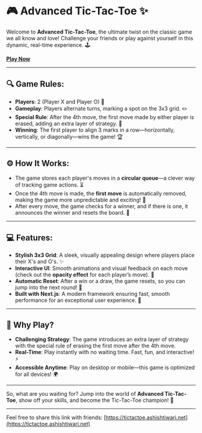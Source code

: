 # 🎮 Advanced Tic-Tac-Toe ✨

Welcome to **Advanced Tic-Tac-Toe**, the ultimate twist on the classic game we all know and love! Challenge your friends or play against yourself in this dynamic, real-time experience. 🕹️

[**Play Now**](https://tictactoe.ashishtiwari.net)

---

## 🔍 **Game Rules:**

- **Players**: 2 (Player X and Player O) 🤺
- **Gameplay**: Players alternate turns, marking a spot on the 3x3 grid. ✏️
- **Special Rule**: After the 4th move, the first move made by either player is erased, adding an extra layer of strategy. 🎲
- **Winning**: The first player to align 3 marks in a row—horizontally, vertically, or diagonally—wins the game! 🏆

---

## ⚙️ **How It Works:**

- The game stores each player's moves in a **circular queue**—a clever way of tracking game actions. ⏳
- Once the 4th move is made, the **first move** is automatically removed, making the game more unpredictable and exciting! 🧹
- After every move, the game checks for a winner, and if there is one, it announces the winner and resets the board. 🔄

---

## 💻 **Features:**

- **Stylish 3x3 Grid**: A sleek, visually appealing design where players place their X's and O's. ✨
- **Interactive UI**: Smooth animations and visual feedback on each move (check out the **opacity effect** for each player’s move). 👀
- **Automatic Reset**: After a win or a draw, the game resets, so you can jump into the next round! 🔁
- **Built with Next.js**: A modern framework ensuring fast, smooth performance for an exceptional user experience. 🚀

---

## 📱 **Why Play?**

- **Challenging Strategy**: The game introduces an extra layer of strategy with the special rule of erasing the first move after the 4th move.
- **Real-Time**: Play instantly with no waiting time. Fast, fun, and interactive! ⚡
- **Accessible Anytime**: Play on desktop or mobile—this game is optimized for all devices! 🌍

---

So, what are you waiting for? Jump into the world of **Advanced Tic-Tac-Toe**, show off your skills, and become the Tic-Tac-Toe champion! 🏅

---

Feel free to share this link with friends: [https://tictactoe.ashishtiwari.net](https://tictactoe.ashishtiwari.net)
